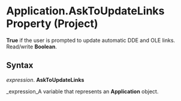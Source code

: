 
# Application.AskToUpdateLinks Property (Project)

 **True** if the user is prompted to update automatic DDE and OLE links. Read/write **Boolean**.


## Syntax

 _expression_. **AskToUpdateLinks**

 _expression_A variable that represents an  **Application** object.

